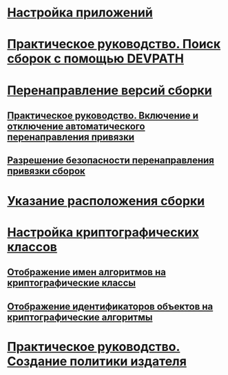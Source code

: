 # [Настройка приложений](index.md)
# [Практическое руководство. Поиск сборок с помощью DEVPATH](how-to-locate-assemblies-by-using-devpath.md)
# [Перенаправление версий сборки](redirect-assembly-versions.md)
## [Практическое руководство. Включение и отключение автоматического перенаправления привязки](how-to-enable-and-disable-automatic-binding-redirection.md)
## [Разрешение безопасности перенаправления привязки сборок](assembly-binding-redirection-security-permission.md)
# [Указание расположения сборки](specify-assembly-location.md)
# [Настройка криптографических классов](configure-cryptography-classes.md)
## [Отображение имен алгоритмов на криптографические классы](map-algorithm-names-to-cryptography-classes.md)
## [Отображение идентификаторов объектов на криптографические алгоритмы](map-object-identifiers-to-cryptography-algorithms.md)
# [Практическое руководство. Создание политики издателя](how-to-create-a-publisher-policy.md)
